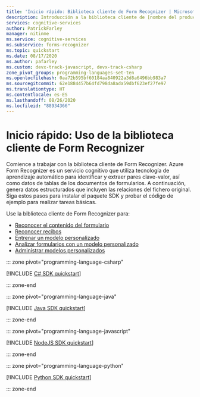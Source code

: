 ```yaml
---
title: 'Inicio rápido: Biblioteca cliente de Form Recognizer | Microsoft Docs'
description: Introducción a la biblioteca cliente de [nombre del producto].
services: cognitive-services
author: PatrickFarley
manager: nitinme
ms.service: cognitive-services
ms.subservice: forms-recognizer
ms.topic: quickstart
ms.date: 08/17/2020
ms.author: pafarley
ms.custom: devx-track-javascript, devx-track-csharp
zone_pivot_groups: programming-languages-set-ten
ms.openlocfilehash: 0aa72b595bf60184aa840922a3d8a6496bb983a7
ms.sourcegitcommit: 62e1884457b64fd798da8ada59dbf623ef27fe97
ms.translationtype: HT
ms.contentlocale: es-ES
ms.lasthandoff: 08/26/2020
ms.locfileid: "88934366"
---
```

# <a name="quickstart-use-the-form-recognizer-client-library"></a>Inicio rápido: Uso de la biblioteca cliente de Form Recognizer

Comience a trabajar con la biblioteca cliente de Form Recognizer. Azure Form Recognizer es un servicio cognitivo que utiliza tecnología de aprendizaje automático para identificar y extraer pares clave-valor, así como datos de tablas de los documentos de formularios. A continuación, genera datos estructurados que incluyen las relaciones del fichero original. Siga estos pasos para instalar el paquete SDK y probar el código de ejemplo para realizar tareas básicas.

Use la biblioteca cliente de Form Recognizer para:

* [Reconocer el contenido del formulario](#recognize-form-content)
* [Reconocer recibos](#recognize-receipts)
* [Entrenar un modelo personalizado](#train-a-custom-model)
* [Analizar formularios con un modelo personalizado](#analyze-forms-with-a-custom-model)
* [Administrar modelos personalizados](#manage-your-custom-models)

::: zone pivot="programming-language-csharp"

[!INCLUDE [C# SDK quickstart](../includes/quickstarts/csharp-sdk.md)]

::: zone-end

::: zone pivot="programming-language-java"

[!INCLUDE [Java SDK quickstart](../includes/quickstarts/java-sdk.md)]

::: zone-end

::: zone pivot="programming-language-javascript"

[!INCLUDE [NodeJS SDK quickstart](../includes/quickstarts/javascript-sdk.md)]

::: zone-end

::: zone pivot="programming-language-python"

[!INCLUDE [Python SDK quickstart](../includes/quickstarts/python-sdk.md)]

::: zone-end